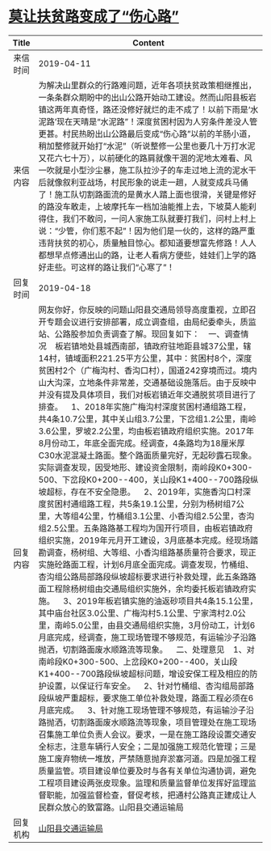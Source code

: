 # <a href="http://www.shangluo.gov.cn/zmhd/ldxxxx.jsp?urltype=leadermail.LeaderMailContentUrl&wbtreeid=1112&leadermailid=5216">莫让扶贫路变成了“伤心路”</a>
|Title|Content|
|:---:|---|
|来信时间|2019-04-11|
|来信内容|为解决山里群众的行路难问题，近年各项扶贫政策相继推出，一条条群众期盼中的出山公路开始动工建设。然而山阳县板岩镇这两年真奇怪，路还没修好就烂的走不成了！以前下雨是‘水泥路’现在天晴是“水泥路”！深度贫困村因为人穷条件差没人管更甚。村民热盼出山公路最后变成“伤心路”以前的羊肠小道，稍加整修就开始打“水泥”（听说整修一公里也要几十万打水泥又花六七十万），以前硬化的路肩就像干涸的泥地太难看、风一吹就是小型沙尘暴，施工队拉沙子的车走过地上流的泥水干后就像叙利亚战场，村民形象的说走一趟，人就变成兵马俑了！施工队切割路面流的是黄水人踏上面也很滑，关键是修好的路没车敢走，上坡摩托车一档加油能推上去，下坡莫人能刹得住，我们不敢问，一问人家施工队就要打我们，问村上村上说：“少管，你们惹不起”！因为他们是一伙的，这样的路严重违背扶贫的初心，质量触目惊心。都知道要想富先修路！人人都想早点修通出山的路，让老人看病方便些，娃娃们上学的路好走些。可这样的路让我们“心寒了”！|
|回复时间|2019-04-18|
|回复内容|网友你好，你反映的问题山阳县交通局领导高度重视，立即召开专题会议进行安排部署，成立调查组，由局纪委牵头，质监站、公路股参加负责调查了解。现回复如下：    一、调查情况    板岩镇地处县城西南部，镇政府驻地距县城37公里，辖14村，镇域面积221.25平方公里，其中：贫困村8个，深度贫困村2个（广梅沟村、香沟口村），国道242穿境而过。境内山大沟深，立地条件非常差，交通基础设施落后。由于反映中并没有提及具体项目，我们对板岩镇近年交通脱贫项目进行了排查。    1、2018年实施广梅沟村深度贫困村通组路工程，共4条10.7公里，其中关山组3.7公里，下岔组1.2公里，南岭3.6公里，罗坡2.2公里，均由板岩镇政府组织实施。2017年8月份动工，年底全面完成。经调查，4条路均为18厘米厚C30水泥混凝土路面。整个路面质量完好，无起砂露石现象。实际调查发现，因受地形、建设资金限制，南岭段K0+300-500、下岔段K0+200--400，关山段K1+400--700路段纵坡超标，存在不安全隐患。    2、2019年，实施香沟口村深度贫困村通组路工程，共5条19.1公里，分别为杨树组7公里，大等组4公里，竹桶组3.1公里、小香沟组2.5公里，杏沟组2.5公里。五条路路基工程均为国开行项目，由板岩镇政府组织实施，2019年元月开工建设，3月底基本完成。经现场踏勘调查，杨树组、大等组、小香沟组路基质量符合要求，现正实施砼路面工程，计划6月底全面完成。调查发现，竹桶组、杏沟组公路局部路段纵坡超标要求进行补救处理，此五条路路面工程除杨树组由交通局组织实施外，余均委托板岩镇政府实施。    3、2019年板岩镇实施的油返砂项目共4条15.1公里，其中庙台社区3.0公里、广梅沟村5.1公里、宁家湾村2.0公里，南岭5.0公里，由县交通局组织实施，3月份动工，计划6月底完成，经调查，施工现场管理不够规范，有运输沙子沿路抛洒，切割路面废水顺路流等现象。    二、处理意见    1、对南岭段K0+300-500、上岔段K0+200--400，关山段K1+400--700路段纵坡超标问题，增设安保工程及相应的防护设置，以保证行车安全。    2、针对竹桶组、杏沟组局部路段纵坡严重超标，要求施工单位补救处理，路面工程必须在6月底完成。    3、针对施工现场管理不够规范，有运输沙子沿路抛洒，切割路面废水顺路流等现象，项目管理处在施工现场召集施工单位负责人会议。要求，一是在施工路段设置交通安全标志，注意车辆行人安全；二是加强施工规范化管理；三是施工废弃物统一堆放，严禁随意抛弃淤塞河道。四是加强工程质量监管。项目建设单位要及时与各有关单位沟通协调，避免工程项目建设两张皮现象。监理和质量监督单位发挥好监理监督职能，加强监督检查，督促考核，把通村公路真正建成让人民群众放心的致富路。山阳县交通运输局|
|回复机构|<a href="../../categories/agencies/山阳县交通运输局.md">山阳县交通运输局</a>|

